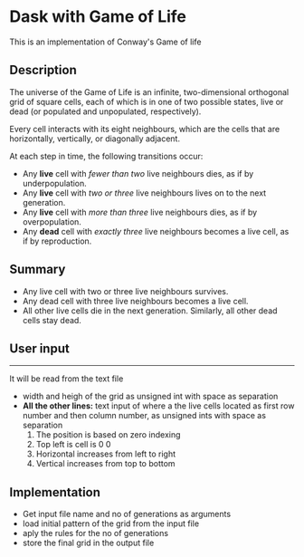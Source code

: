 # Dask with Game of Life
This is an implementation of Conway's Game of life

## Description
The universe of the Game of Life is an infinite, two-dimensional orthogonal grid of square cells, each of which is in one of two possible states, live or dead (or populated and unpopulated, respectively). 

Every cell interacts with its eight neighbours, which are the cells that are horizontally, vertically, or diagonally adjacent. 

At each step in time, the following transitions occur:

* Any **live** cell with *fewer than two* live neighbours dies, as if by underpopulation.
* Any **live** cell with *two or three* live neighbours lives on to the next generation.
* Any **live** cell with *more than three* live neighbours dies, as if by overpopulation.
* Any **dead** cell with *exactly three* live neighbours becomes a live cell, as if by reproduction.

## Summary

* Any live cell with two or three live neighbours survives.
* Any dead cell with three live neighbours becomes a live cell.
* All other live cells die in the next generation. Similarly, all other dead cells stay dead.

## User input
---
It will be read from the text file

* width and heigh of the grid as unsigned int with space as separation
* **All the other lines:** text input of where a the live cells located as first row number and then column number, as unsigned ints with space as separation
    1. The position is based on zero indexing
    2. Top left is cell is 0 0
    3. Horizontal increases from left to right
    4. Vertical increases from top to bottom

## Implementation
* Get input file name and no of generations as arguments
* load initial pattern of the grid from the input file
* aply the rules for the no of generations
* store the final grid in the output file
